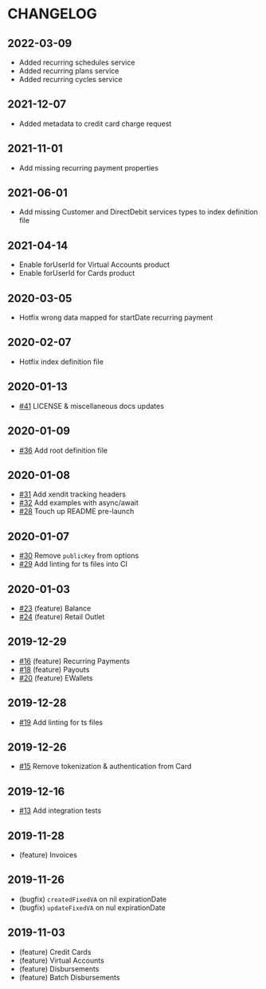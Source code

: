 # CHANGELOG

## 2022-03-09

- Added recurring schedules service
- Added recurring plans service
- Added recurring cycles service

## 2021-12-07

- Added metadata to credit card charge request

## 2021-11-01

- Add missing recurring payment properties

## 2021-06-01

- Add missing Customer and DirectDebit services types to index definition file

## 2021-04-14

- Enable forUserId for Virtual Accounts product
- Enable forUserId for Cards product

## 2020-03-05

- Hotfix wrong data mapped for startDate recurring payment

## 2020-02-07

- Hotfix index definition file

## 2020-01-13

- [#41](https://github.com/xendit/xendit-node/pull/41) LICENSE & miscellaneous docs updates

## 2020-01-09

- [#36](https://github.com/xendit/xendit-node/pull/31) Add root definition file

## 2020-01-08

- [#31](https://github.com/xendit/xendit-node/pull/31) Add xendit tracking headers
- [#32](https://github.com/xendit/xendit-node/pull/32) Add examples with async/await
- [#28](https://github.com/xendit/xendit-node/pull/28) Touch up README pre-launch

## 2020-01-07

- [#30](https://github.com/xendit/xendit-node/pull/30) Remove `publicKey` from options
- [#29](https://github.com/xendit/xendit-node/pull/29) Add linting for ts files into CI

## 2020-01-03

- [#23](https://github.com/xendit/xendit-node/pull/23) (feature) Balance
- [#24](https://github.com/xendit/xendit-node/pull/24s) (feature) Retail Outlet

## 2019-12-29

- [#16](https://github.com/xendit/xendit-node/pull/16) (feature) Recurring Payments
- [#18](https://github.com/xendit/xendit-node/pull/18) (feature) Payouts
- [#20](https://github.com/xendit/xendit-node/pull/20) (feature) EWallets

## 2019-12-28

- [#19](https://github.com/xendit/xendit-node/pull/19) Add linting for ts files

## 2019-12-26

- [#15](https://github.com/xendit/xendit-node/pull/15) Remove tokenization & authentication from Card

## 2019-12-16

- [#13](https://github.com/xendit/xendit-node/pull/13) Add integration tests

## 2019-11-28

- (feature) Invoices

## 2019-11-26

- (bugfix) `createdFixedVA` on nil expirationDate
- (bugfix) `updateFixedVA` on nul expirationDate

## 2019-11-03

- (feature) Credit Cards
- (feature) Virtual Accounts
- (feature) Disbursements
- (feature) Batch Disbursements
